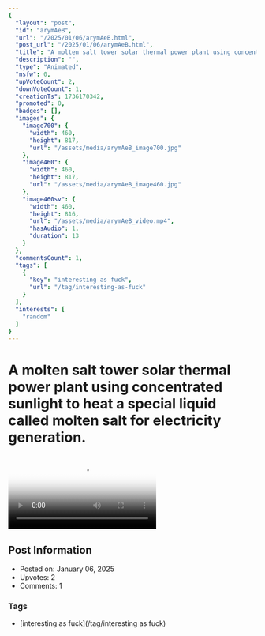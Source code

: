 ```yaml
---
{
  "layout": "post",
  "id": "arymAeB",
  "url": "/2025/01/06/arymAeB.html",
  "post_url": "/2025/01/06/arymAeB.html",
  "title": "A molten salt tower solar thermal power plant using concentrated sunlight to heat a special liquid called molten salt for electricity generation.",
  "description": "",
  "type": "Animated",
  "nsfw": 0,
  "upVoteCount": 2,
  "downVoteCount": 1,
  "creationTs": 1736170342,
  "promoted": 0,
  "badges": [],
  "images": {
    "image700": {
      "width": 460,
      "height": 817,
      "url": "/assets/media/arymAeB_image700.jpg"
    },
    "image460": {
      "width": 460,
      "height": 817,
      "url": "/assets/media/arymAeB_image460.jpg"
    },
    "image460sv": {
      "width": 460,
      "height": 816,
      "url": "/assets/media/arymAeB_video.mp4",
      "hasAudio": 1,
      "duration": 13
    }
  },
  "commentsCount": 1,
  "tags": [
    {
      "key": "interesting as fuck",
      "url": "/tag/interesting-as-fuck"
    }
  ],
  "interests": [
    "random"
  ]
}
---
```


# A molten salt tower solar thermal power plant using concentrated sunlight to heat a special liquid called molten salt for electricity generation.

<video controls playsinline loop poster="/assets/media/arymAeB_image460.jpg">
  <source src="/assets/media/arymAeB_video.mp4" type="video/mp4">
  Your browser does not support the video tag.
</video>

## Post Information

- Posted on: January 06, 2025
- Upvotes: 2
- Comments: 1

### Tags

- [interesting as fuck](/tag/interesting as fuck)
